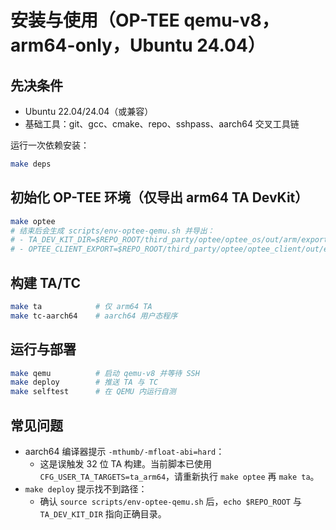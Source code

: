 # 安装与使用（OP-TEE qemu-v8，arm64-only，Ubuntu 24.04）

## 先决条件
- Ubuntu 22.04/24.04（或兼容）
- 基础工具：git、gcc、cmake、repo、sshpass、aarch64 交叉工具链

运行一次依赖安装：
```bash
make deps
```

## 初始化 OP-TEE 环境（仅导出 arm64 TA DevKit）
```bash
make optee
# 结束后会生成 scripts/env-optee-qemu.sh 并导出：
# - TA_DEV_KIT_DIR=$REPO_ROOT/third_party/optee/optee_os/out/arm/export-ta_arm64
# - OPTEE_CLIENT_EXPORT=$REPO_ROOT/third_party/optee/optee_client/out/export/usr
```

## 构建 TA/TC
```bash
make ta            # 仅 arm64 TA
make tc-aarch64    # aarch64 用户态程序
```

## 运行与部署
```bash
make qemu          # 启动 qemu-v8 并等待 SSH
make deploy        # 推送 TA 与 TC
make selftest      # 在 QEMU 内运行自测
```

## 常见问题
- aarch64 编译器提示 `-mthumb/-mfloat-abi=hard`：
  - 这是误触发 32 位 TA 构建。当前脚本已使用 `CFG_USER_TA_TARGETS=ta_arm64`，请重新执行 `make optee` 再 `make ta`。
- `make deploy` 提示找不到路径：
  - 确认 `source scripts/env-optee-qemu.sh` 后，`echo $REPO_ROOT` 与 `TA_DEV_KIT_DIR` 指向正确目录。
